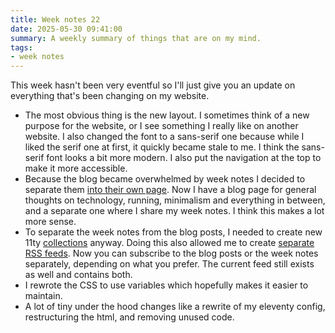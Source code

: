 ```yaml
---
title: Week notes 22
date: 2025-05-30 09:41:00
summary: A weekly summary of things that are on my mind.
tags:
- week notes
---
```


This week hasn't been very eventful so I'll just give you an update on everything that's been changing on my website.

- The most obvious thing is the new layout. I sometimes think of a new purpose for the website, or I see something I really like on another website. I also changed the font to a sans-serif one because while I liked the serif one at first, it quickly became stale to me. I think the sans-serif font looks a bit more modern. I also put the navigation at the top to make it more accessible.
- Because the blog became overwhelmed by week notes I decided to separate them [into their own page](/weeknotes/). Now I have a blog page for general thoughts on technology, running, minimalism and everything in between, and a separate one where I share my week notes. I think this makes a lot more sense. 
- To separate the week notes from the blog posts, I needed to create new 11ty [collections](https://www.11ty.dev/docs/collections/) anyway. Doing this also allowed me to create [separate RSS feeds](/feeds/). Now you can subscribe to the blog posts or the week notes separately, depending on what you prefer. The current feed still exists as well and contains both.
- I rewrote the CSS to use variables which hopefully makes it easier to maintain. 
- A lot of tiny under the hood changes like a rewrite of my eleventy config, restructuring the html, and removing unused code.

